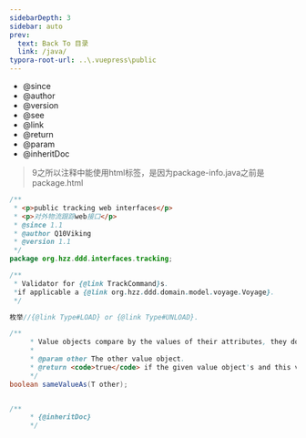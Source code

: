 ```yaml
---
sidebarDepth: 3
sidebar: auto
prev:
  text: Back To 目录
  link: /java/
typora-root-url: ..\.vuepress\public
---
```




- @since
- @author
- @version
- @see
- @link
- @return
- @param
- @inheritDoc

> 9之所以注释中能使用html标签，是因为package-info.java之前是package.html

```java
/**
 * <p>public tracking web interfaces</p>
 * <p>对外物流跟踪web接口</p>
 * @since 1.1
 * @author Q10Viking
 * @version 1.1
 */
package org.hzz.ddd.interfaces.tracking;
```



```java
/**
 * Validator for {@link TrackCommand}s.
 *if applicable a {@link org.hzz.ddd.domain.model.voyage.Voyage}.
 */

枚举//{@link Type#LOAD} or {@link Type#UNLOAD}.
```

```java
/**
     * Value objects compare by the values of their attributes, they don't have an identity.
     *
     * @param other The other value object.
     * @return <code>true</code> if the given value object's and this value object's attributes are the same.
     */
boolean sameValueAs(T other);
```



```java

/**
     * {@inheritDoc}
     */
```

